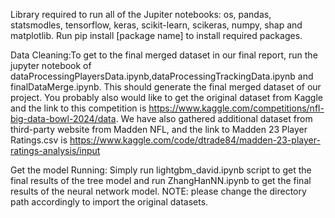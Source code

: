 Library required to run all of the Jupiter notebooks: os, pandas, statsmodles, tensorflow, keras, scikit-learn, scikeras, numpy, shap and matplotlib. Run pip install [package name] to install required packages. 

Data Cleaning:To get to the final merged dataset in our final report, run the jupyter notebook of dataProcessingPlayersData.ipynb,dataProcessingTrackingData.ipynb and finalDataMerge.ipynb. This should generate the final merged dataset of our project. You probably also would like to get the original dataset from Kaggle and the link to this competition is https://www.kaggle.com/competitions/nfl-big-data-bowl-2024/data. We have also gathered additional dataset from third-party website from Madden NFL, and the link to Madden 23 Player Ratings.csv is https://www.kaggle.com/code/dtrade84/madden-23-player-ratings-analysis/input

Get the model Running: Simply run lightgbm_david.ipynb script to get the final results of the tree model and run ZhangHanNN.ipynb to get the final results of the neural network model. NOTE: please change the directory path accordingly to import the original datasets.
